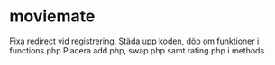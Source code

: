 # moviemate
Fixa redirect vid registrering. 
Städa upp koden, döp om funktioner i functions.php
Placera add.php, swap.php samt rating.php i methods. 
